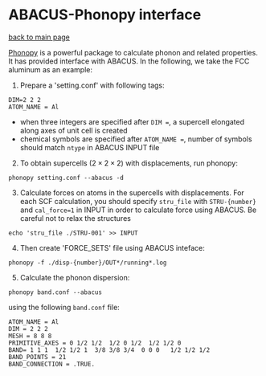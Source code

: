 # ABACUS-Phonopy interface

[back to main page](../../README.md)


[Phonopy](https://phonopy.github.io/phonopy/index.html) is a powerful package to calculate phonon and related properties. It has provided interface with ABACUS. In the following, we take the FCC aluminum as an example:


1. Prepare a 'setting.conf' with following tags:
```
DIM=2 2 2
ATOM_NAME = Al    
```
- when three integers are specified after `DIM =`, a supercell elongated along axes of unit cell is created
- chemical symbols are specified after `ATOM_NAME =`, number of symbols should match `ntype` in ABACUS INPUT file

2. To obtain supercells ($2\times 2\times 2$) with displacements, run phonopy:
```
phonopy setting.conf --abacus -d
```
3. Calculate forces on atoms in the supercells with displacements. For each SCF calculation, you should specify `stru_file` with `STRU-{number}` and `cal_force=1` in INPUT in order to calculate force using ABACUS. Be careful not to relax the structures
```
echo 'stru_file ./STRU-001' >> INPUT
```
4. Then create 'FORCE_SETS' file using ABACUS inteface:
```
phonopy -f ./disp-{number}/OUT*/running*.log
```
5. Calculate the phonon dispersion:
```
phonopy band.conf --abacus
```
using the following `band.conf` file:
```
ATOM_NAME = Al
DIM = 2 2 2
MESH = 8 8 8
PRIMITIVE_AXES = 0 1/2 1/2  1/2 0 1/2  1/2 1/2 0
BAND= 1 1 1  1/2 1/2 1  3/8 3/8 3/4  0 0 0   1/2 1/2 1/2
BAND_POINTS = 21
BAND_CONNECTION = .TRUE.
```
